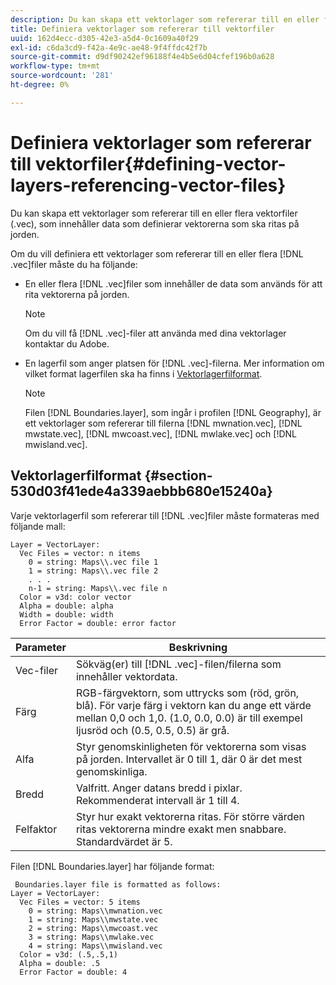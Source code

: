 ```yaml
---
description: Du kan skapa ett vektorlager som refererar till en eller flera vektorfiler (.vec), som innehåller data som definierar vektorerna som ska ritas på jorden.
title: Definiera vektorlager som refererar till vektorfiler
uuid: 162d4ecc-d305-42e3-a5d4-0c1609a40f29
exl-id: c6da3cd9-f42a-4e9c-ae48-9f4ffdc42f7b
source-git-commit: d9df90242ef96188f4e4b5e6d04cfef196b0a628
workflow-type: tm+mt
source-wordcount: '281'
ht-degree: 0%

---
```


# Definiera vektorlager som refererar till vektorfiler{#defining-vector-layers-referencing-vector-files}

Du kan skapa ett vektorlager som refererar till en eller flera vektorfiler (.vec), som innehåller data som definierar vektorerna som ska ritas på jorden.

Om du vill definiera ett vektorlager som refererar till en eller flera [!DNL .vec]filer måste du ha följande:

* En eller flera [!DNL .vec]filer som innehåller de data som används för att rita vektorerna på jorden.

   >[!NOTE]
   >
   >Om du vill få [!DNL .vec]-filer att använda med dina vektorlager kontaktar du Adobe.

* En lagerfil som anger platsen för [!DNL .vec]-filerna. Mer information om vilket format lagerfilen ska ha finns i [Vektorlagerfilformat](../../../../home/c-geo-oview/c-wk-img-lyrs/c-wk-vctr-lyrs/c-def-vctr-files.md#section-530d03f41ede4a339aebbb680e15240a).

   >[!NOTE]
   >
   >Filen [!DNL Boundaries.layer], som ingår i profilen [!DNL Geography], är ett vektorlager som refererar till filerna [!DNL mwnation.vec], [!DNL mwstate.vec], [!DNL mwcoast.vec], [!DNL mwlake.vec] och [!DNL mwisland.vec].

## Vektorlagerfilformat {#section-530d03f41ede4a339aebbb680e15240a}

Varje vektorlagerfil som refererar till [!DNL .vec]filer måste formateras med följande mall:

```
Layer = VectorLayer:
  Vec Files = vector: n items
    0 = string: Maps\\.vec file 1
    1 = string: Maps\\.vec file 2
    . . .
    n-1 = string: Maps\\.vec file n
  Color = v3d: color vector
  Alpha = double: alpha
  Width = double: width
  Error Factor = double: error factor
```

| Parameter | Beskrivning |
|---|---|
| Vec-filer | Sökväg(er) till [!DNL .vec]-filen/filerna som innehåller vektordata. |
| Färg | RGB-färgvektorn, som uttrycks som (röd, grön, blå). För varje färg i vektorn kan du ange ett värde mellan 0,0 och 1,0. (1.0, 0.0, 0.0) är till exempel ljusröd och (0.5, 0.5, 0.5) är grå. |
| Alfa | Styr genomskinligheten för vektorerna som visas på jorden. Intervallet är 0 till 1, där 0 är det mest genomskinliga. |
| Bredd | Valfritt. Anger datans bredd i pixlar. Rekommenderat intervall är 1 till 4. |
| Felfaktor | Styr hur exakt vektorerna ritas. För större värden ritas vektorerna mindre exakt men snabbare. Standardvärdet är 5. |

Filen [!DNL Boundaries.layer] har följande format:

```
 Boundaries.layer file is formatted as follows:
Layer = VectorLayer:
  Vec Files = vector: 5 items
    0 = string: Maps\\mwnation.vec
    1 = string: Maps\\mwstate.vec
    2 = string: Maps\\mwcoast.vec
    3 = string: Maps\\mwlake.vec
    4 = string: Maps\\mwisland.vec
  Color = v3d: (.5,.5,1)
  Alpha = double: .5
  Error Factor = double: 4
```
